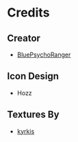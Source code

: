 # Credits

## Creator
- [BluePsychoRanger](https://twitter.com/BluPsychoRanger)

## Icon Design
- Hozz

## Textures By
- [kyrkis](http://discordapp.com/users/287287322360414218)
